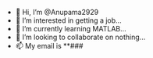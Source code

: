 - 👋 Hi, I’m @Anupama2929
- 👀 I’m interested in getting a job...
- 🌱 I’m currently learning MATLAB...
- 💞️ I’m looking to collaborate on nothing...
- 📫 My email is **###

<!---
Anupama2929/Anupama2929 is a ✨ special ✨ repository because its `README.md` (this file) appears on your GitHub profile.
You can click the Preview link to take a look at your changes.
--->
